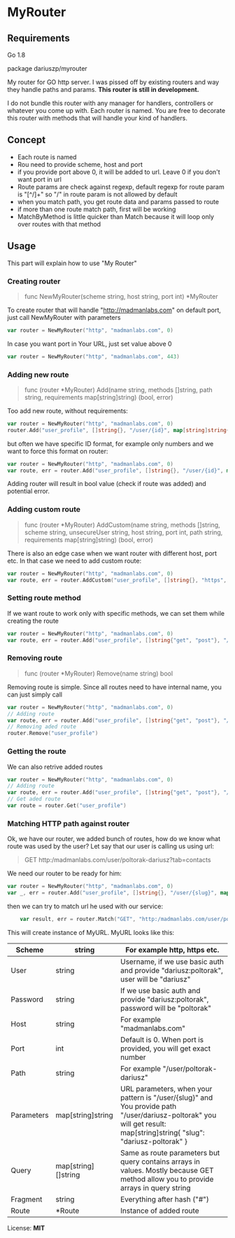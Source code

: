 # MyRouter

## Requirements

Go 1.8

package dariuszp/myrouter

My router for GO http server. I was pissed off by existing routers and way they handle paths and params.
**This router is still in development.**

I do not bundle this router with any manager for handlers, controllers or whatever you come up with. Each router is named. You are free to decorate this router with methods that will handle your kind of handlers.

## Concept

* Each route is named
* Rou need to provide scheme, host and port
* if you provide port above 0, it will be added to url. Leave 0 if you don't want port in url
* Route params are check against regexp, default regexp for route param is "[^/]+" so "/" in route param is not allowed by default
* when you match path, you get route data and params passed to route
* if more than one route match path, first will be working
* MatchByMethod is little quicker than Match because it will loop only over routes with that method

## Usage

This part will explain how to use "My Router"

### Creating router

> func NewMyRouter(scheme string, host string, port int) *MyRouter

To create router that will handle "http://madmanlabs.com" on default port, just call NewMyRouter with parameters

```go
var router = NewMyRouter("http", "madmanlabs.com", 0)
```

In case you want port in Your URL, just set value above 0

```go
var router = NewMyRouter("http", "madmanlabs.com", 443)
```

### Adding new route

> func (router *MyRouter) Add(name string, methods []string, path string, requirements map[string]string) (bool, error)

Too add new route, without requirements:

```go
var router = NewMyRouter("http", "madmanlabs.com", 0)
router.Add("user_profile", []string{}, "/user/{id}", map[string]string{})
```

but often we have specific ID format, for example only numbers and we want to force this format on router:

```go
var router = NewMyRouter("http", "madmanlabs.com", 0)
var route, err = router.Add("user_profile", []string{}, "/user/{id}", map[string]string{"id": "[1-9]+[0-9]*"})
```

Adding router will result in bool value (check if route was added) and potential error.

### Adding custom route

> func (router *MyRouter) AddCustom(name string, methods []string, scheme string, unsecureUser string, host string, port int, path string, requirements map[string]string) (bool, error)

There is also an edge case when we want router with different host, port etc. In that case we need to add custom route:

```go
var router = NewMyRouter("http", "madmanlabs.com", 0)
var route, err = router.AddCustom("user_profile", []string{}, "https", "mylogin:mypassword", "secure.example.com", 440, "/user/{id}", map[string]string{ "id": "[1-9]+[0-9]*" })
```

### Setting route method 

If we want route to work only with specific methods, we can set them while creating the route

```go
var router = NewMyRouter("http", "madmanlabs.com", 0)
var route, err = router.Add("user_profile", []string{"get", "post"}, "/user/{id}", map[string]string{ "id": "[1-9]+[0-9]*" })
```

### Removing route

> func (router *MyRouter) Remove(name string) bool

Removing route is simple. Since all routes need to have internal name, you can just simply call

```go
var router = NewMyRouter("http", "madmanlabs.com", 0)
// Adding route
var route, err = router.Add("user_profile", []string{"get", "post"}, "/user/{id}", map[string]string{ "id": "[1-9]+[0-9]*" })
// Removing aded route
router.Remove("user_profile")
```

### Getting the route

We can also retrive added routes

```go
var router = NewMyRouter("http", "madmanlabs.com", 0)
// Adding route
var route, err = router.Add("user_profile", []string{"get", "post"}, "/user/{id}", map[string]string{ "id": "[1-9]+[0-9]*" })
// Get aded route
var route = router.Get("user_profile")
```

### Matching HTTP path against router

Ok, we have our router, we added bunch of routes, how do we know what route was used by the user?
Let say that our user is calling us using url:

> GET http:/madmanlabs.com/user/poltorak-dariusz?tab=contacts

We need our router to be ready for him:

```go
var router = NewMyRouter("http", "madmanlabs.com", 0)
var _, err = router.Add("user_profile", []string{}, "/user/{slug}", map[string]string{ "slug": "[a-z]+[a-z\\-]*" })
```

then we can try to match url he used with our service:

```go
    var result, err = router.Match("GET", "http:/madmanlabs.com/user/poltorak-dariusz?tab=contacts")
```

This will create instance of MyURL. MyURL looks like this:

| Scheme     | string              | For example http, https etc.                                                                                                                                           |
|------------|---------------------|------------------------------------------------------------------------------------------------------------------------------------------------------------------------|
| User       | string              | Username, if we use basic auth and provide "dariusz:poltorak", user will be "dariusz"                                                                                  |
| Password   | string              | If we use basic auth and provide "dariusz:poltorak", password will be "poltorak"                                                                                       |
| Host       | string              | For example "madmanlabs.com"                                                                                                                                           |
| Port       | int                 | Default is 0. When port is provided, you will get exact number                                                                                                         |
| Path       | string              | For example "/user/poltorak-dariusz"                                                                                                                                   |
| Parameters | map[string]string   | URL parameters, when your pattern is "/user/{slug}" and You provide path "/user/dariusz-poltorak" you will get result: map[string]string{ "slug": "dariusz-poltorak" } |
| Query      | map[string][]string | Same as route parameters but query contains arrays in values. Mostly because GET method allow you to provide arrays in query string                                    |
| Fragment   | string              | Everything after hash ("#")                                                                                                                                            |
| Route      | *Route              | Instance of added route                                                                                                                                                |





License: **MIT**

